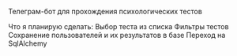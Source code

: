 Телеграм-бот для прохождения психологических тестов


Что я планирую сделать:
Выбор теста из списка
Фильтры тестов
Сохранение пользователей и их результатов в базе
Переход на SqlAlchemy

